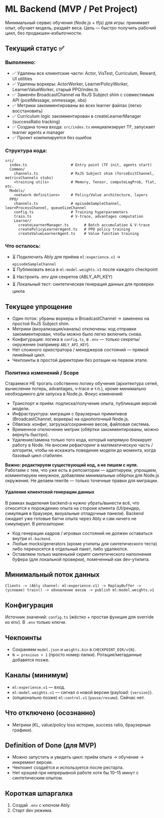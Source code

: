# ML Backend (MVP / Pet Project)

Минимальный сервис обучения (Node.js + tfjs) для игры: принимает опыт, обучает модель, раздаёт веса. Цель — быстро получить рабочий цикл, без продакшен-избыточности.

## Текущий статус ✅
### Выполнено:
- ✅ Удалены все клиентские части: Actor, VisTest, Curriculum, Reward, UI utilities
- ✅ Удалены воркеры: ActorWorker, LearnerPolicyWorker, LearnerValueWorker, старый PPO/index.ts
- ✅ Заменён BroadcastChannel на RxJS Subject shim с совместимым API (postMessage, onmessage, obs)
- ✅ Метрики закомментированы во всех learner файлах (легко восстановить)
- ✅ Curriculum logic закомментирован в createLearnerManager (successRatio tracking)
- ✅ Создана точка входа: `src/index.ts` инициализирует TF, запускает learner agents и manager
- ✅ Проект компилируется без ошибок

### Структура кода:
```
src/
  index.ts                    # Entry point (TF init, agents start)
  Common/
    channels.ts               # RxJS Subject shim (forceExitChannel, metricsChannels stubs)
    <training utils>          # Memory, Tensor, computeLogProb, flat, etc.
  Models/
    <network definitions>     # Policy/Value architecture, layers
  PPO/
    channels.ts               # episodeSampleChannel, learnProcessChannel, queueSizeChannel
    config.ts                 # Training hyperparameters
    train.ts                  # V-trace, advantages computation
    Learner/
      createLearnerManager.ts       # Batch accumulation & V-trace
      createPolicyLearnerAgent.ts   # PPO policy training
      createValueLearnerAgent.ts    # Value function training
```

### Что осталось:
- ⏳ Подключить Ably для приёма `ml:experience.v1` → `episodeSampleChannel`
- ⏳ Публиковать веса в `ml:model.weights.v1` после каждого checkpoint
- ⏳ Настроить .env для секретов (ABLY_API_KEY)
- ⏳ Локальный тест: синтетическая генерация данных для проверки цикла

## Текущее упрощение
- Один поток: убраны воркеры и BroadcastChannel → заменено на простой RxJS Subject shim.
- Метрики (визуализация/каналы) отключены: код отправки закомментирован, чтобы можно было легко включить снова.
- Конфигурация: логика в `config.ts`, в `.env` — только секреты/окружение (например `ABLY_API_KEY`).
- Нет сложного оркестратора / менеджеров состояний — прямой линейный цикл.
- Чекпоинты в простой директории без ротации на первом этапе.

### Политика изменений / Scope
Стараемся НЕ трогать собственно логику обучения (архитектура сетей, вычисление потерь, advantages, v-trace и т.п.), кроме минимально необходимого для запуска в Node.js. Фокус изменений:
- Транспорт и приём: подписка/получение опыта, публикация версий модели.
- Инфраструктура: миграция с браузерных примитивов (BroadcastChannel, воркеры) на однопоточный Node.js.
- Обвязка: конфиг, загрузка/сохранение весов, файловая система.
- Временное отключение метрик (обёртки закомментированы, можно вернуть быстро).
- Удаление/замена только того кода, который напрямую блокирует работу в Node.
Не вносим рефакторинг в математическую часть / алгоритм, чтобы не искажать поведение модели до момента, когда базовый цикл стабилен.

**Важно: редактируем существующий код, а не пишем с нуля.** Работаем с тем, что уже есть в репозитории — адаптируем, упрощаем, комментируем ненужное, добавляем минимальные обёртки для Node.js окружения. Не делаем rewrite — только точечные правки для миграции.

#### Удаление клиентской генерации данных
В рамках выделения backend-а нужно убрать/вынести всё, что относится к порождению опыта на стороне клиента (UI/рендер, симуляция в браузере, визуальные отладочные панели). Backend ожидает уже готовые батчи опыта через Ably и сам ничего не симулирует. В репозитории:
- Код генерации кадров / игровых состояний не должен оставаться внутри `ml-backend`.
- Любые mocks/generators (кроме утилиты для синтетического теста) либо переносятся в отдельный пакет, либо удаляются.
- Оставляем только маленький скрипт синтетического наполнения буфера (для локальной проверки), помеченный как dev-утилита.

## Минимальный поток данных
`Clients -> (Ably channel: ml:experience.v1) -> ReplayBuffer -> (условие) train() -> обновление весов -> publish ml:model.weights.v1`

## Конфигурация
Источник значений: `config.ts` (жёстко + простая функция для override из env). В `.env` только ключи.

## Чекпоинты
- Сохраняем `model.json` и `weights.bin` в `CHECKPOINT_DIR/v{N}`.
- `N = previous + 1` (просто номер папки). Ротация/метаданные добавятся позже.

## Каналы (минимум)
- `ml:experience.v1` — вход.
- `ml:model.weights.v1` — сигнал о новой версии (payload: `{version}`).
- (опционально позже) `ml:control.v1` (`pause/resume`). Сейчас нет.

## Что отключено (осознанно)
- Метрики (KL, value/policy loss истории, success ratio, браузерные графики).

## Definition of Done (для MVP)
- Можно запустить и увидеть цикл: приём опыта → обучение → инкремент версии.
- Чекпоинт создаётся и используется после рестарта.
- Нет крэшей при непрерывной работе хотя бы 10–15 минут с синтетическим опытом.

## Короткая шпаргалка
1. Создай `.env` с ключом Ably.
2. Старт dev режима.
